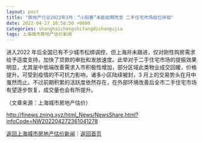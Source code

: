 ```yaml
---
layout: post
title: "房地产行业2022年3月：“小阳春”未能如期而至 二手住宅市场低位徘徊"
date: 2022-04-27 10:58:50 +0800
categories: shanghaichengshifangdichangujia
tags: 上海城市房地产估价新闻
---
```

<p>进入2022 年后全国已有不少城市松绑调控，但上海并未跟进，仅对刚性购房需求给予适度支持，加快了贷款的审批和发放速度。此举对于二手住宅市场的提振效果明显，尤其是中低端改善需求入市积极性增加，部分区域此类物业成交回暖，价格提升。可受到疫情的不可抗力影响，诸多小区陆续被封，3 月上的交易势头在月中戛然而止。不过前期积累的活跃度依然存在，在外部环境改善后全市二手住宅市场有望逐步恢复，成交量也会有所提升。</p><p class="em_media">（文章来源：上海城市房地产估价）</p>

<http://finews.zning.xyz/html_News/NewsShare.html?infoCode=NW202204272361041278>

[返回上海城市房地产估价新闻](//finews.withounder.com/category/shanghaichengshifangdichangujia.html)｜[返回首页](//finews.withounder.com/)